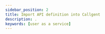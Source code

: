 ```yaml
---
sidebar_position: 2
title: Import API definition into Callgent
description: .
keywords: [user as a service]
---
```

